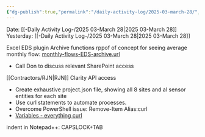 ```yaml
---
{"dg-publish":true,"permalink":"/daily-activity-log/2025-03-march-28/","noteIcon":"","created":"2025-05-20T10:32:05.523-05:00"}
---
```


Date: [[-Daily Activity Log-/2025 03-March 28\|2025 03-March 28]]
Yesterday: [[-Daily Activity Log-/2025 03-March 28\|2025 03-March 28]]

Excel EDS plugin Archive functions rppof of concept for seeing average monthly flow: [monthly-flows-EDS-archive.url](https://memphistngov.sharepoint.com/:u:/r/sites/170903-TEMasonTreatmentPlantSouth/Shared%20Documents/Maxson/Analysis/Flow/monthly-flows-EDS-archive.url?csf=1&web=1&e=qs4ZjN)
- Call Don to discuss relevant SharePoint access

[[Contractors/RJN\|RJN]] Clarity API access
- Create exhaustive project.json file, showing all 8 sites and al sensor entities for each site
- Use curl statements to automate processes.
- Overcome PowerShell issue: Remove-Item Alias:curl
- [Variables - everything curl](https://everything.curl.dev/cmdline/variables.html)

indent in Notepad++: CAPSLOCK+TAB

